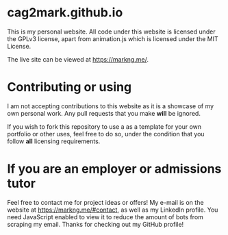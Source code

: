 # cag2mark.github.io

This is my personal website. All code under this website is licensed under the GPLv3 license, apart from animation.js which is licensed under the MIT License.

The live site can be viewed at https://markng.me/.

# Contributing or using

I am not accepting contributions to this website as it is a showcase of my own personal work. Any pull requests that you make **will** be ignored.

If you wish to fork this repository to use a as a template for your own portfolio or other uses, feel free to do so, under the condition that you follow **all** licensing requirements.

# If you are an employer or admissions tutor

Feel free to contact me for project ideas or offers! My e-mail is on the website at https://markng.me/#contact, as well as my LinkedIn profile. You need JavaScript enabled to view it to reduce the amount of bots from scraping my email. Thanks for checking out my GitHub profile!

